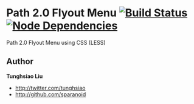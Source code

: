 # Path 2.0 Flyout Menu [![Build Status](https://travis-ci.org/sparanoid/path-menu.png)](https://travis-ci.org/sparanoid/path-menu) [![Node Dependencies](https://david-dm.org/sparanoid/path-menu.png)](https://david-dm.org/sparanoid/path-menu)

Path 2.0 Flyout Menu using CSS (LESS)

## Author

**Tunghsiao Liu**

+ http://twitter.com/tunghsiao
+ http://github.com/sparanoid